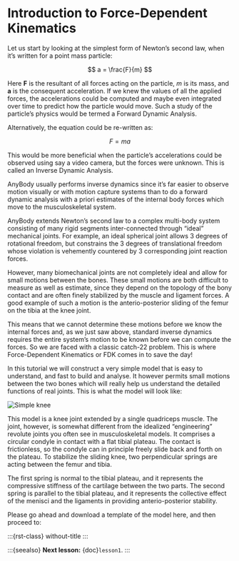 # Introduction to Force-Dependent Kinematics

Let us start by looking at the simplest form of Newton’s second law,
when it’s written for a point mass particle:

$$
a = \frac{F}{m}
$$

Here **F** is the resultant of all forces acting on the particle, *m* is
its mass, and **a** is the consequent acceleration. If we knew the
values of all the applied forces, the accelerations could be computed
and maybe even integrated over time to predict how the particle would
move. Such a study of the particle’s physics would be termed a Forward
Dynamic Analysis.

Alternatively, the equation could be re-written as:

$$
F = ma
$$

This would be more beneficial when the particle’s accelerations could be
observed using say a video camera, but the forces were unknown. This is
called an Inverse Dynamic Analysis.

AnyBody usually performs inverse dynamics since it’s far easier to
observe motion visually or with motion capture systems than to do a
forward dynamic analysis with a priori estimates of the internal body
forces which move to the musculoskeletal system.

AnyBody extends Newton’s second law to a complex multi-body system
consisting of many rigid segments inter-connected through “ideal”
mechanical joints. For example, an ideal spherical joint allows 3
degrees of rotational freedom, but constrains the 3 degrees of
translational freedom whose violation is vehemently countered by 3
corresponding joint reaction forces.

However, many biomechanical joints are not completely ideal and allow
for small motions between the bones. These small motions are both
difficult to measure as well as estimate, since they depend on the
topology of the bony contact and are often finely stabilized by the
muscle and ligament forces. A good example of such a motion is the
anterio-posterior sliding of the femur on the tibia at the knee joint.

This means that we cannot determine these motions before we know the
internal forces and, as we just saw above, standard inverse dynamics
requires the entire system’s motion to be known before we can compute
the forces. So we are faced with a classic catch-22 problem. This is
where Force-Dependent Kinematics or FDK comes in to save the day!

In this tutorial we will construct a very simple model that is easy to
understand, and fast to build and analyse. It however permits small
motions between the two bones which will really help us understand the
detailed functions of real joints. This is what the model will look
like:

![Simple knee](_static/fdk/image1.png)

This model is a knee joint extended by a single quadriceps muscle. The
joint, however, is somewhat different from the idealized “engineering”
revolute joints you often see in musculoskeletal models. It comprises a
circular condyle in contact with a flat tibial plateau. The contact is
frictionless, so the condyle can in principle freely slide back and
forth on the plateau. To stabilize the sliding knee, two perpendicular
springs are acting between the femur and tibia.

The first spring is normal to the tibial plateau, and it represents the
compressive stiffness of the cartilage between the two parts. The second
spring is parallel to the tibial plateau, and it represents the
collective effect of the menisci and the ligaments in providing
anterio-posterior stability.

Please go ahead and download a template of the model here, and then
proceed to:

:::{rst-class} without-title
:::

:::{seealso}
**Next lesson:** {doc}`lesson1`.
:::
